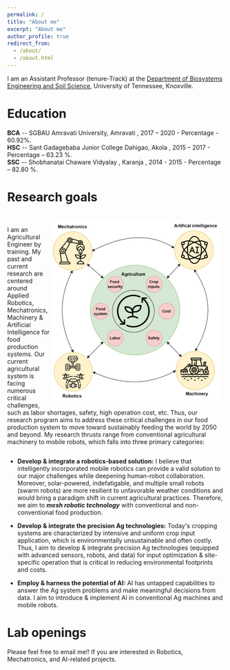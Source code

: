 ```yaml
---
permalink: /
title: "About me"
excerpt: "About me"
author_profile: true
redirect_from: 
  - /about/
  - /about.html
---
```



I am an Assistant Professor (tenure-Track) at the [Department of Biosystems Engineering and Soil Science](https://bess.tennessee.edu/), University of Tennessee, Knoxville.

# Education

**BCA** -- SGBAU Amravati University, Amravati ,             2017 – 2020     -  Percentage - 60.92%. 
<br/>
**HSC** -- Sant Gadagebaba Junior College Dahigao, Akola ,   2015 – 2017     -  Percentage – 63.23 %.
<br/>
**SSC** -- Shobhanatai Chaware Vidyalay , Karanja ,          2014 - 2015     -  Percentage – 82.80 %.

# Research goals

<p style='padding:0.0em; margin-left:0.0em; display: inline-block;'>  
<img src="/images/Vision.png" style="zoom:50%;  float:right; padding:0.8em"/>
<br> I am an Agricultural Engineer by training. My past and current research are centered around Applied Robotics, Mechatronics, Machinery & Artificial Intelligence for food production systems. Our current agricultural system is facing numerous critical challenges, such as labor shortages, safety, high operation cost, etc. Thus, our research program aims to address these critical challenges in our food production system to move toward sustainably feeding the world by 2050 and beyond. My research thrusts range from conventional agricultural machinery to mobile robots, which falls into three primary categories:<br>
</p>

- **Develop & integrate a robotics-based solution:** I believe that intelligently incorporated mobile robotics can provide a valid solution to our major challenges while deepening human-robot collaboration. Moreover, solar-powered, indefatigable, and multiple small robots (swarm robots) are more resilient to unfavorable weather conditions and would bring a paradigm shift in current agricultural practices. Therefore, we aim to ***mesh robotic technology*** with conventional and non-conventional food production.

- **Develop & integrate the precision Ag technologies:** Today's cropping systems are characterized by intensive and uniform crop input application, which is environmentally unsustainable and often costly. Thus, I aim to develop & integrate precision Ag technologies (equipped with advanced sensors, robots, and data) for input optimization & site-specific operation that is critical in reducing environmental footprints and costs.


- **Employ & harness the potential of AI:** AI has untapped capabilities to answer the Ag system problems and make meaningful decisions from data. I aim to introduce & implement AI in conventional Ag machines and mobile robots.


Lab openings
======
Please feel free to email me!! If you are interested in Robotics, Mechatronics, and AI-related projects.
